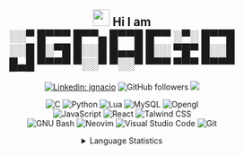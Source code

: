 <div align="center">
<h2><img src="https://slackmojis.com/emojis/5584-deployparrot/download" width="30"/> Hi I am
<br>
░░▀ █▀▀▀ █▀▀▄ █▀▀█ █▀▀ ░▀░ █▀▀█<br>
░░█ █░▀█ █░░█ █▄▄█ █░░ ▀█▀ █░░█<br>
█▄█ ▀▀▀▀ ▀░░▀ ▀░░▀ ▀▀▀ ▀▀▀ ▀▀▀▀</h2>


[![Linkedin: jgnacio](https://img.shields.io/badge/-jgnacio-blue?style=flat-square&logo=Linkedin&logoColor=white&link=https://www.linkedin.com/in/jgnacio-p-singh/)](https://www.linkedin.com/in/jgnaciogomez/)
![GitHub followers](https://img.shields.io/github/followers/jgnacio?label=Follow&style=social)
![](https://komarev.com/ghpvc/?username=jgnacio&style=for-the-badge&color=red)
</div>

<div align="center">
 
![C](https://img.shields.io/badge/c-%2300599C.svg?style=for-the-badge&logo=c&logoColor=white)
![Python](https://img.shields.io/badge/python-3670A0?style=for-the-badge&logo=python&logoColor=ffdd54)
![Lua](https://img.shields.io/badge/Lua-0078d7.svg?style=for-the-badge&logo=Lua&logoColor=white)
![MySQL](https://img.shields.io/badge/mysql-%2300f.svg?style=for-the-badge&logo=mysql&logoColor=white)
![Opengl](https://img.shields.io/badge/Opengl-FFFFFF?style=for-the-badge&logo=opengl&logoColor=Blue)
<br />
![JavaScript](https://img.shields.io/badge/javascript-%23323330.svg?style=for-the-badge&logo=javascript&logoColor=%23F7DF1E)
![React](https://img.shields.io/badge/react-%2320232a.svg?style=for-the-badge&logo=react&logoColor=%2361DAFB)
![Talwind CSS](https://img.shields.io/badge/Tailwind_CSS-38B2AC?style=for-the-badge&logo=tailwind-css&logoColor=white)
<br />
![GNU Bash](https://img.shields.io/badge/GNU%20Bash-4EAA25?style=for-the-badge&logo=GNU%20Bash&logoColor=white)
![Neovim](https://img.shields.io/badge/NeoVim-%2357A143.svg?&style=for-the-badge&logo=neovim&logoColor=white)
![Visual Studio Code](https://img.shields.io/badge/Visual%20Studio%20Code-0078d7.svg?style=for-the-badge&logo=visual-studio-code&logoColor=white)
![Git](https://img.shields.io/badge/git-%23F05033.svg?style=for-the-badge&logo=git&logoColor=white)


<details>
 <summary>Language Statistics</summary>
<p align="center">
<img src="https://wakatime.com/share/@5b70585a-c980-4bbf-aee8-e9ae0a4588b6/cc208967-a3ba-4140-a932-1582603dcdf2.svg" height="400"></img>
</p>
</details>
